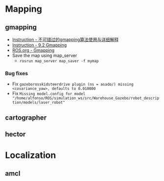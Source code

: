 # Mapping
## gmapping
- [Instruction - 不可错过的gmapping算法使用与详细解释](https://www.guyuehome.com/14967)
- [Instruction - 9.2 Gmapping](https://sychaichangkun.gitbooks.io/ros-tutorial-icourse163/content/chapter9/9.2.html)
- [ROS.org - Gmapping](http://wiki.ros.org/gmapping)
- Save the map using map_server
	- ```rosrun map_server map_saver -f mymap```
### Bug fixes
- Fix ```gazeborosskidsteerdrive plugin (ns = asado/) missing <covariance_yaw>, defaults to 0.010000```
- Fix ```Missing model.config for model "/home/alfonso/ROS/simulation_ws/src/Warehouse_Gazebo/robot_description/models/laser_robot"```
## cartographer
## hector
# Localization
## amcl